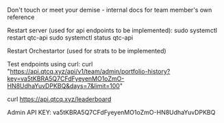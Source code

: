 Don't touch or meet your demise - internal docs for team member's own reference

Restart server (used for api endpoints to be implemented):
sudo systemctl restart qtc-api
sudo systemctl status qtc-api

Restart Orchestartor (used for strats to be implemented)

Test endpoints using curl:
curl "https://api.qtcq.xyz/api/v1/team/admin/portfolio-history?key=va5tKBRA5Q7CFdFyeyenMO1oZmO-HN8UdhaYuvDPKBQ&days=7&limit=100"

curl https://api.qtcq.xyz/leaderboard

Admin API KEY: 
va5tKBRA5Q7CFdFyeyenMO1oZmO-HN8UdhaYuvDPKBQ